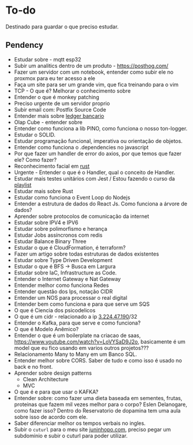 # To-do

Destinado para guardar o que preciso estudar.

## Pendency

- Estudar sobre - mqtt esp32
- Subir um analitics dentro de um produto - https://posthog.com/
- Fazer um servidor com um notebook, entender como subir ele no proxmox para eu ter acesso a ele
- Faça um site para ser um grande vim, que fica treinando para o vim
- TCP - O que é? Melhorar o conhecimento sobre
- Entender o que é monkey patching
- Preciso urgente de um servidor proprio
- Subir email com: Postfix Source Code
- Entender mais sobre [ledger bancario](https://ledger-cli.org/doc/ledger3.html)
- Olap Cube - entender sobre
- Entender como funciona a lib PINO, como funciona o nosso ton-logger.
- Estudar o SOLID.
- Estudar programação funcional, imperativa ou orientação de objetos.
- Entender como funciona o .dependencies no javascript
- Por que fazer um handler de error do axios, por que temos que fazer ele? Como fazer?
- Reconhecimento facial em [rust](https://www.youtube.com/watch?v=8iDeXbCKlvE)
- Urgente - Entender o que é o Handler, qual o conceito de Handler.
- Estudar mais testes unitários com Jest / Estou fazendo o curso da [playlist](https://www.youtube.com/watch?v=bA9dgNMHVMU&list=PLz_YTBuxtxt6_Zf1h-qzNsvVt46H8ziKh&index=7)
- Estudar mais sobre Rust
- Estudar como funciona o Event Loop do Nodejs
- Entender a estrutura de dados do React Js. Como funciona a árvore de dados?
- Aprender sobre protocolos de comunicação da internet
- Estudar sobre IPV4 e IPV6
- Estudar sobre polimorfismo e herança
- Estudar Jobs assíncronos com redis
- Estudar Balance Binary Three
- Estudar o que é CloudFormation, é terraform?
- Fazer um artigo sobre todas estruturas de dados existentes
- Estudar sobre Type Driven Development
- Estudar o que é BFS -> Busca em Largura
- Estudar sobre IaC, Infrastructure as Code.
- Entender o Internet Gateway e Nat Gateway
- Entender melhor como funciona Redes
- Entender questão dos Ips, notação CIDR
- Entender um NOS para processar o real digital
- Entender bem como funciona e para que serve um SQS
- O que é Ciencia dos psicodelicos
- O que é um cidr - relacionado a ip [3.224.47.190](https://us-east-1.console.aws.amazon.com/vpcconsole/home?region=us-east-1#Addresses:public-ip=3.224.47.190)/32
- Entender o Kafka, para que serve e como funciona?
- O que é Modelo Anêmico?
- Entender o que é um boilerplate na criacao de saas, https://www.youtube.com/watch?v=LoVYSaD9J2o, basicamente é um model que eu fico usando em varios outros projetos???
- Relacionamento Many to Many em um Banco SQL.
- Entender melhor sobre CORS. Saber de tudo e como isso é usado no back e no front.
- Aprender sobre design patterns
    - Clean Architecture
    - MVC
- O que é e para que usar o KAFKA?
- Entender sobre: como fazer uma dieta baseada em sementes, frutas, proteinas que fazem mil vezes melhor para o corpo? Eslen Delanogare, como fazer isso? Dentro do Reservatorio de dopamina tem uma aula sobre isso de acordo com ele.
- Saber diferenciar melhor os tempos verbais no ingles.
- Subir o `cuturl` para o meu site [juninhopo.com](http://juninhopo.com/), preciso pegar um subdominio e subir o cuturl para poder utilizar.